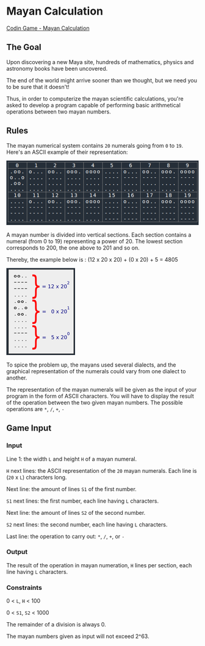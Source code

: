 # Mayan Calculation

[Codin Game - Mayan Calculation](https://www.codingame.com/training/medium/mayan-calculation)

## The Goal

Upon discovering a new Maya site, hundreds of mathematics, physics and astronomy books have been uncovered.

The end of the world might arrive sooner than we thought, but we need you to be sure that it doesn't!

Thus, in order to computerize the mayan scientific calculations, you're asked to develop a program capable of performing basic arithmetical operations between two mayan numbers.

## Rules

The mayan numerical system contains `20` numerals going from `0` to `19`. Here's an ASCII example of their representation:

![mayan_ASCII](imgs/mayan_ASCII.png)

A mayan number is divided into vertical sections. Each section contains a numeral (from 0 to 19) representing a power of 20. The lowest section corresponds to 200, the one above to 201 and so on.

Thereby, the example below is : (12 x 20 x 20) + (0 x 20) + 5 = 4805

![logic](imgs/logic.png)

To spice the problem up, the mayans used several dialects, and the graphical representation of the numerals could vary from one dialect to another.

The representation of the mayan numerals will be given as the input of your program in the form of ASCII characters. You will have to display the result of the operation between the two given mayan numbers. The possible operations are `*`, `/`, `+`, `-`

## Game Input

### Input

Line 1: the width `L` and height `H` of a mayan numeral.

`H` next lines: the ASCII representation of the `20` mayan numerals. Each line is (`20` x `L`) characters long.

Next line: the amount of lines `S1` of the first number.

`S1` next lines: the first number, each line having `L` characters.

Next line: the amount of lines `S2` of the second number.

`S2` next lines: the second number, each line having `L` characters.

Last line: the operation to carry out: `*`, `/`, `+`, or `-`

### Output

The result of the operation in mayan numeration, `H` lines per section, each line having `L` characters.

### Constraints

0 < `L`, `H` < 100

0 < `S1`, `S2` < 1000

The remainder of a division is always 0.

The mayan numbers given as input will not exceed 2^63.
